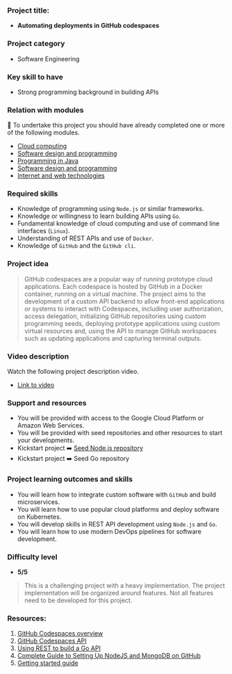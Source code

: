
### Project title:
* **Automating deployments in GitHub codespaces**

### Project category
* Software Engineering

### Key skill to have
* Strong programming background in building APIs

### Relation with modules
🏁 To undertake this project you should have already completed one or more of the following modules.
* [Cloud computing](https://www.bbk.ac.uk/courses/modules/buci/BUCI029H7#content)
* [Software design and programming](https://www.bbk.ac.uk/courses/modules/coiy/COIY062H7#content)
* [Programming in Java](https://www.bbk.ac.uk/courses/modules/buci/BUCI033S7#content)
* [Software design and programming](https://www.bbk.ac.uk/courses/modules/coiy/COIY062H7#content)
* [Internet and web technologies](https://www.bbk.ac.uk/courses/modules/coiy/COIY063H7#content)

### Required skills
*	Knowledge of programming using `Node.js` or similar frameworks.
*	Knowledge or willingness to learn building APIs using `Go`.
*	Fundamental knowledge of cloud computing and use of command line interfaces (`Linux`).
*	Understanding of REST APIs and use of `Docker`.
*	Knowledge of `GitHub` and the `GitHub cli`.

### Project idea
> GitHub codespaces are a popular way of running prototype cloud applications. Each codespace is hosted by GitHub in a Docker container, running on a virtual machine. The project aims to the development of a custom API backend to allow front-end applications or systems to interact with Codespaces, including user authorization, access delegation, initializing GitHub repositories using custom programming seeds, deploying prototype applications using custom virtual resources and, using the API to manage GitHub workspaces such as updating applications and capturing terminal outputs.

### Video description
Watch the following project description video.
* [Link to video](https://www.dropbox.com/s/epdygv7iwaqy9i7/WIN_20231003_11_33_58_Pro.mp4?dl=0) 

### Support and resources
*	You will be provided with access to the Google Cloud Platform or Amazon Web Services.
*	You will be provided with seed repositories and other resources to start your developments.
*	Kickstart project ➡️ [Seed Node.js repository](https://github.com/steliosot/mini-hi)
*	Kickstart project ➡️ Seed Go repository

### Project learning outcomes and skills
*	You will learn how to integrate custom software with `GitHub` and build microservices.
*	You will learn how to use popular cloud platforms and deploy software on Kubernetes.
*	You will develop skills in REST API development using `Node.js` and `Go`.
*	You will learn how to use modern DevOps pipelines for software development.

### Difficulty level
*	**5/5**
>	This is a challenging project with a heavy implementation. The project implementation will be organized around features. Not all features need to be developed for this project.

### Resources:

 1. [GitHub Codespaces overview](https://docs.github.com/en/codespaces/overview)
 2. [GitHub Codespaces API](https://docs.github.com/en/rest/codespaces?apiVersion=2022-11-28)
 3. [Using REST to build a Go API](https://dev.to/karanpratapsingh/build-a-rest-api-with-go-for-beginners-3gp)
 4. [Complete Guide to Setting Up NodeJS and MongoDB on GitHub](https://www.youtube.com/watch?v=ocPOHZJ21jE)
 5. [Getting started guide](https://docs.github.com/en/rest/guides/getting-started-with-the-rest-api?apiVersion=2022-11-28)
